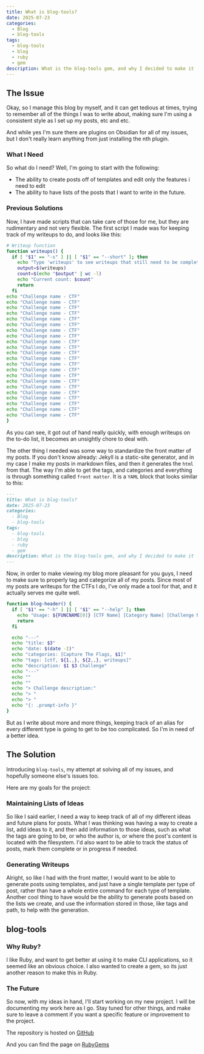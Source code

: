 ```yaml
---
title: What is blog-tools?
date: 2025-07-23
categories:
  - Blog
  - blog-tools
tags:
  - blog-tools
  - blog
  - ruby
  - gem
description: What is the blog-tools gem, and why I decided to make it
---
```


## The Issue
Okay, so I manage this blog by myself, and it can get tedious at times, trying to remember all of the things I was to write about, making sure I'm using a consistent style as I set up my posts, etc and etc.

And while yes I'm sure there are plugins on Obsidian for all of my issues, but I don't really learn anything from just installing the nth plugin.

### What I Need
So what do I need? Well, I'm going to start with the following:
- The ability to create posts off of templates and edit only the features i need to edit
- The ability to have lists of the posts that I want to write in the future.

### Previous Solutions
Now, I have made scripts that can take care of those for me, but they are rudimentary and not very flexible. The first script I made was for keeping track of my writeups to do, and looks like this:

```sh
# Writeup function
function writeups() {
  if [ "$1" == "-s" ] || [ "$1" == "--short" ]; then
    echo "Type 'writeups' to see writeups that still need to be completed"
    output=$(writeups)
    count=$(echo "$output" | wc -l)
    echo "Current count: $count"
    return
  fi
echo "Challenge name - CTF"
echo "Challenge name - CTF"
echo "Challenge name - CTF"
echo "Challenge name - CTF"
echo "Challenge name - CTF"
echo "Challenge name - CTF"
echo "Challenge name - CTF"
echo "Challenge name - CTF"
echo "Challenge name - CTF"
echo "Challenge name - CTF"
echo "Challenge name - CTF"
echo "Challenge name - CTF"
echo "Challenge name - CTF"
echo "Challenge name - CTF"
echo "Challenge name - CTF"
echo "Challenge name - CTF"
echo "Challenge name - CTF"
echo "Challenge name - CTF"
echo "Challenge name - CTF"
echo "Challenge name - CTF"
echo "Challenge name - CTF"
echo "Challenge name - CTF"
}
```

As you can see, it got out of hand really quickly, with enough writeups on the to-do list, it becomes an unsightly chore to deal with.

The other thing I needed was some way to standardize the front matter of my posts. If you don't know already: Jekyll is a static-site generator, and in my case I make my posts in markdown files, and then it generates the `html` from that. The way I'm able to get the tags, and categories and everything is through something called `front matter`. It is a `YAML` block that looks similar to this:

```markdown
---
title: What is blog-tools?
date: 2025-07-23
categories:
  - Blog
  - blog-tools
tags:
  - blog-tools
  - blog
  - ruby
  - gem
description: What is the blog-tools gem, and why I decided to make it
---
```

Now, in order to make viewing my blog more pleasant for you guys, I need to make sure to properly tag and categorize all of my posts. Since most of my posts are writeups for the CTFs I do, I've only made a tool for that, and it actually serves me quite well.

```sh
function blog-header() {
  if [ "$1" == "-h" ] || [ "$1" == "--help" ]; then
    echo "Usage: ${FUNCNAME[0]} [CTF Name] [Category Name] [Challenge Name]"
    return
  fi

  echo "---"
  echo "title: $3"
  echo "date: $(date -I)"
  echo "categories: [Capture The Flags, $1]"
  echo "tags: [ctf, ${1,,}, ${2,,}, writeups]"
  echo "description: $1 $3 Challenge"
  echo "---"
  echo ""
  echo ""
  echo "> Challenge description:"
  echo "> "
  echo "> "
  echo "{: .prompt-info }"
}
```

But as I write about more and more things, keeping track of an alias for every different type is going to get to be too complicated. So I'm in need of a better idea.


## The Solution
Introducing `blog-tools`, my attempt at solving all of my issues, and hopefully someone else's issues too.

Here are my goals for the project:

### Maintaining Lists of Ideas
So like I said earlier, I need a way to keep track of all of my different ideas and future plans for posts. What I was thinking was having a way to create a list, add ideas to it, and then add information to those ideas, such as what the tags are going to be, or who the author is, or where the post's content is located with the filesystem. I'd also want to be able to track the status of posts, mark them complete or in progress if needed. 

### Generating Writeups
Alright, so like I had with the front matter, I would want to be able to generate posts using templates, and just have a single template per type of post, rather than have a whole entire command for each type of template. Another cool thing to have would be the ability to generate posts based on the lists we create, and use the information stored in those, like tags and path, to help with the generation.

## blog-tools
### Why Ruby?
I like Ruby, and want to get better at using it to make CLI applications, so it seemed like an obvious choice. I also wanted to create a gem, so its just another reason to make this in Ruby.

### The Future
So now, with my ideas in hand, I'll start working on my new project. I will be documenting my work here as I go. Stay tuned for other things, and make sure to leave a comment if you want a specific feature or improvement to the project.

The repository is hosted on [GitHub](https://github.com/Slavetomints/blog-tools)

And you can find the page on [RubyGems](https://rubygems.org/gems/blog-tools)